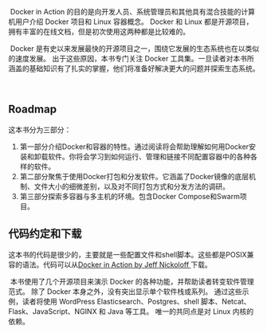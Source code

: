 ​	Docker in Action 的目的是向开发人员、系统管理员和其他具有混合技能的计算机用户介绍 Docker 项目和 Linux 容器概念。 Docker 和 Linux 都是开源项目，拥有丰富的在线文档，但是初次使用这两种都是比较难的。

​	Docker 是有史以来发展最快的开源项目之一，围绕它发展的生态系统也在以类似的速度发展。 出于这些原因，本书专门关注 Docker 工具集。一旦读者对本书所涵盖的基础知识有了扎实的掌握，他们将准备好解决更大的问题并探索生态系统。

​	

## Roadmap

这本书分为三部分：

1. 第一部分介绍Docker和容器的特性。通过阅读将会帮助理解如何用Docker安装和卸载软件。你将会学习到如何运行、管理和链接不同配置容器中的各种各样的软件。
2. 第二部分聚焦于使用Docker打包和分发软件。它涵盖了Docker镜像的底层机制、文件大小的细微差别，以及对不同打包方式和分发方法的调研。
3. 第三部分探索多容器与多主机的环境。包含Docker Compose和Swarm项目。



## 代码约定和下载

​	这本书的代码是很少的，主要就是一些配置文件和shell脚本。这些都是POSIX兼容的语法。代码可以从[Docker in Action by Jeff Nickoloff        ](https://github.com/dockerinaction)下载。

​	本书使用了几个开源项目来演示 Docker 的各种功能，并帮助读者转变软件管理范式。 除了 Docker 本身之外，没有突出显示单个软件栈或系列。 通过这些示例，读者将使用 WordPress Elasticsearch、Postgres、shell 脚本、Netcat、Flask、JavaScript、NGINX 和 Java 等工具。 唯一的共同点是对 Linux 内核的依赖。

